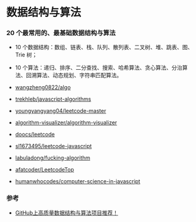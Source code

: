 # 数据结构与算法
### 20 个最常用的、最基础数据结构与算法
- 10 个数据结构：数组、链表、栈、队列、散列表、二叉树、堆、跳表、图、Trie 树；
- 10 个算法：递归、排序、二分查找、搜索、哈希算法、贪心算法、分治算法、回溯算法、动态规划、字符串匹配算法。

- [wangzheng0822/algo](https://github.com/wangzheng0822/algo)
- [trekhleb/javascript-algorithms](https://github.com/trekhleb/javascript-algorithms)
- [youngyangyang04/leetcode-master](https://github.com/youngyangyang04/leetcode-master)
- [algorithm-visualizer/algorithm-visualizer](https://github.com/algorithm-visualizer/algorithm-visualizer)
- [doocs/leetcode](https://github.com/doocs/leetcode)
- [sl1673495/leetcode-javascript](https://github.com/sl1673495/leetcode-javascript)
- [labuladong/fucking-algorithm](https://github.com/labuladong/fucking-algorithm)
- [afatcoder/LeetcodeTop](https://github.com/afatcoder/LeetcodeTop)
- [humanwhocodes/computer-science-in-javascript](https://github.com/humanwhocodes/computer-science-in-javascript)

### 参考
- [GitHub上高质量数据结构与算法项目推荐！](https://mp.weixin.qq.com/s/C_8NZLx4TOX-8Xw5q4Xzyg)